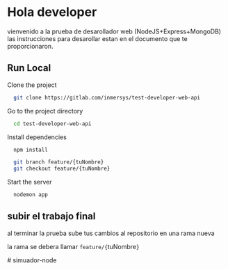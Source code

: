 # Hola developer

vienvenido a la prueba de desarollador web (NodeJS+Express+MongoDB)
las instrucciones para desarollar estan en el documento que te proporcionaron.


## Run Local

Clone the project

```bash
  git clone https://gitlab.com/inmersys/test-developer-web-api
```

Go to the project directory

```bash
  cd test-developer-web-api
```

Install dependencies

```bash
  npm install
```
```bash
  git branch feature/{tuNombre}
  git checkout feature/{tuNombre}
```

Start the server

```bash
  nodemon app
```
## subir el trabajo final 

al terminar la prueba sube tus cambios al repositorio en una rama nueva

la rama se debera llamar `feature/{`tuNombre`}`


#   s i m u a d o r - n o d e  
 